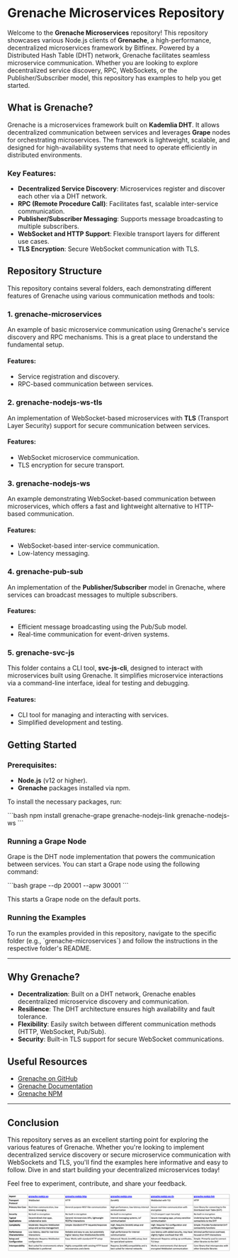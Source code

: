 
# Grenache Microservices Repository

Welcome to the **Grenache Microservices** repository! This repository showcases various Node.js clients of **Grenache**, a high-performance, decentralized microservices framework by Bitfinex. Powered by a Distributed Hash Table (DHT) network, Grenache facilitates seamless microservice communication. Whether you are looking to explore decentralized service discovery, RPC, WebSockets, or the Publisher/Subscriber model, this repository has examples to help you get started.

## What is Grenache?

Grenache is a microservices framework built on **Kademlia DHT**. It allows decentralized communication between services and leverages **Grape** nodes for orchestrating microservices. The framework is lightweight, scalable, and designed for high-availability systems that need to operate efficiently in distributed environments. 

### Key Features:
- **Decentralized Service Discovery**: Microservices register and discover each other via a DHT network.
- **RPC (Remote Procedure Call)**: Facilitates fast, scalable inter-service communication.
- **Publisher/Subscriber Messaging**: Supports message broadcasting to multiple subscribers.
- **WebSocket and HTTP Support**: Flexible transport layers for different use cases.
- **TLS Encryption**: Secure WebSocket communication with TLS.

## Repository Structure

This repository contains several folders, each demonstrating different features of Grenache using various communication methods and tools:

### 1. **grenache-microservices**
An example of basic microservice communication using Grenache's service discovery and RPC mechanisms. This is a great place to understand the fundamental setup.

#### Features:
- Service registration and discovery.
- RPC-based communication between services.

### 2. **grenache-nodejs-ws-tls**
An implementation of WebSocket-based microservices with **TLS** (Transport Layer Security) support for secure communication between services.

#### Features:
- WebSocket microservice communication.
- TLS encryption for secure transport.

### 3. **grenache-nodejs-ws**
An example demonstrating WebSocket-based communication between microservices, which offers a fast and lightweight alternative to HTTP-based communication.

#### Features:
- WebSocket-based inter-service communication.
- Low-latency messaging.

### 4. **grenache-pub-sub**
An implementation of the **Publisher/Subscriber** model in Grenache, where services can broadcast messages to multiple subscribers.

#### Features:
- Efficient message broadcasting using the Pub/Sub model.
- Real-time communication for event-driven systems.

### 5. **grenache-svc-js**
This folder contains a CLI tool, **svc-js-cli**, designed to interact with microservices built using Grenache. It simplifies microservice interactions via a command-line interface, ideal for testing and debugging.

#### Features:
- CLI tool for managing and interacting with services.
- Simplified development and testing.

## Getting Started

### Prerequisites:
- **Node.js** (v12 or higher).
- **Grenache** packages installed via npm.

To install the necessary packages, run:

\`\`\`bash
npm install grenache-grape grenache-nodejs-link grenache-nodejs-ws
\`\`\`

### Running a Grape Node

Grape is the DHT node implementation that powers the communication between services. You can start a Grape node using the following command:

\`\`\`bash
grape --dp 20001 --apw 30001
\`\`\`

This starts a Grape node on the default ports.

### Running the Examples

To run the examples provided in this repository, navigate to the specific folder (e.g., \`grenache-microservices\`) and follow the instructions in the respective folder's README.

---

## Why Grenache?

- **Decentralization**: Built on a DHT network, Grenache enables decentralized microservice discovery and communication.
- **Resilience**: The DHT architecture ensures high availability and fault tolerance.
- **Flexibility**: Easily switch between different communication methods (HTTP, WebSocket, Pub/Sub).
- **Security**: Built-in TLS support for secure WebSocket communications.

## Useful Resources

- [Grenache on GitHub](https://github.com/bitfinexcom/grenache)
- [Grenache Documentation](https://grenache.readthedocs.io/en/latest/)
- [Grenache NPM](https://www.npmjs.com/package/grenache-grape)

---

## Conclusion

This repository serves as an excellent starting point for exploring the various features of Grenache. Whether you're looking to implement decentralized service discovery or secure microservice communication with WebSockets and TLS, you'll find the examples here informative and easy to follow. Dive in and start building your decentralized microservices today!

Feel free to experiment, contribute, and share your feedback.

![alt text](image.png)
